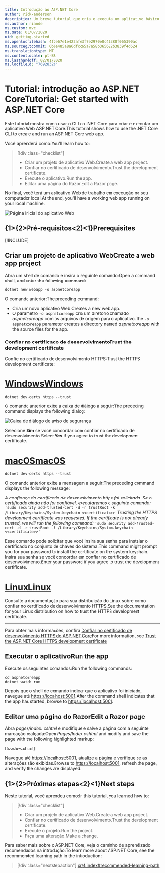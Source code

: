 ```yaml
---
title: Introdução ao ASP.NET Core
author: rick-anderson
description: Um breve tutorial que cria e executa um aplicativo básico Olá, Mundo usando o ASP.NET Core.
ms.author: riande
ms.custom: mvc
ms.date: 01/07/2020
uid: getting-started
ms.openlocfilehash: 4f7e67e1e422afe3f7e2970e0c40380f065390ac
ms.sourcegitcommit: 0b0e485a8a6dfcc65a7a58b365622b3839f4d624
ms.translationtype: MT
ms.contentlocale: pt-BR
ms.lasthandoff: 02/01/2020
ms.locfileid: "76928326"
---
```

# <a name="tutorial-get-started-with-aspnet-core"></a><span data-ttu-id="aa65c-103">Tutorial: introdução ao ASP.NET Core</span><span class="sxs-lookup"><span data-stu-id="aa65c-103">Tutorial: Get started with ASP.NET Core</span></span>

<span data-ttu-id="aa65c-104">Este tutorial mostra como usar o CLI do .NET Core para criar e executar um aplicativo Web ASP.NET Core.</span><span class="sxs-lookup"><span data-stu-id="aa65c-104">This tutorial shows how to use the .NET Core CLI to create and run an ASP.NET Core web app.</span></span>

<span data-ttu-id="aa65c-105">Você aprenderá como:</span><span class="sxs-lookup"><span data-stu-id="aa65c-105">You'll learn how to:</span></span>

> [!div class="checklist"]
> * <span data-ttu-id="aa65c-106">Criar um projeto de aplicativo Web.</span><span class="sxs-lookup"><span data-stu-id="aa65c-106">Create a web app project.</span></span>
> * <span data-ttu-id="aa65c-107">Confiar no certificado de desenvolvimento.</span><span class="sxs-lookup"><span data-stu-id="aa65c-107">Trust the development certificate.</span></span>
> * <span data-ttu-id="aa65c-108">Execute o aplicativo.</span><span class="sxs-lookup"><span data-stu-id="aa65c-108">Run the app.</span></span>
> * <span data-ttu-id="aa65c-109">Editar uma página do Razor.</span><span class="sxs-lookup"><span data-stu-id="aa65c-109">Edit a Razor page.</span></span>

<span data-ttu-id="aa65c-110">No final, você terá um aplicativo Web de trabalho em execução no seu computador local.</span><span class="sxs-lookup"><span data-stu-id="aa65c-110">At the end, you'll have a working web app running on your local machine.</span></span>

![Página inicial do aplicativo Web](_static/home-page.png)

## <a name="prerequisites"></a><span data-ttu-id="aa65c-112">{1&gt;{2&gt;Pré-requisitos&lt;2}&lt;1}</span><span class="sxs-lookup"><span data-stu-id="aa65c-112">Prerequisites</span></span>

[!INCLUDE[](~/includes/3.1-SDK.md)]

## <a name="create-a-web-app-project"></a><span data-ttu-id="aa65c-113">Criar um projeto de aplicativo Web</span><span class="sxs-lookup"><span data-stu-id="aa65c-113">Create a web app project</span></span>

<span data-ttu-id="aa65c-114">Abra um shell de comando e insira o seguinte comando:</span><span class="sxs-lookup"><span data-stu-id="aa65c-114">Open a command shell, and enter the following command:</span></span>

```dotnetcli
dotnet new webapp -o aspnetcoreapp
```

<span data-ttu-id="aa65c-115">O comando anterior:</span><span class="sxs-lookup"><span data-stu-id="aa65c-115">The preceding command:</span></span>

* <span data-ttu-id="aa65c-116">Cria um novo aplicativo Web.</span><span class="sxs-lookup"><span data-stu-id="aa65c-116">Creates a new web app.</span></span>  
* <span data-ttu-id="aa65c-117">O parâmetro `-o aspnetcoreapp` cria um diretório chamado *aspnetcoreapp* com os arquivos de origem para o aplicativo.</span><span class="sxs-lookup"><span data-stu-id="aa65c-117">The `-o aspnetcoreapp` parameter creates a directory named *aspnetcoreapp* with the source files for the app.</span></span>

### <a name="trust-the-development-certificate"></a><span data-ttu-id="aa65c-118">Confiar no certificado de desenvolvimento</span><span class="sxs-lookup"><span data-stu-id="aa65c-118">Trust the development certificate</span></span>

<span data-ttu-id="aa65c-119">Confie no certificado de desenvolvimento HTTPS:</span><span class="sxs-lookup"><span data-stu-id="aa65c-119">Trust the HTTPS development certificate:</span></span>

# <a name="windowstabwindows"></a>[<span data-ttu-id="aa65c-120">Windows</span><span class="sxs-lookup"><span data-stu-id="aa65c-120">Windows</span></span>](#tab/windows)

```dotnetcli
dotnet dev-certs https --trust
```

<span data-ttu-id="aa65c-121">O comando anterior exibe a caixa de diálogo a seguir:</span><span class="sxs-lookup"><span data-stu-id="aa65c-121">The preceding command displays the following dialog:</span></span>

![Caixa de diálogo de aviso de segurança](~/getting-started/_static/cert.png)

<span data-ttu-id="aa65c-123">Selecione **Sim** se você concordar com confiar no certificado de desenvolvimento.</span><span class="sxs-lookup"><span data-stu-id="aa65c-123">Select **Yes** if you agree to trust the development certificate.</span></span>

# <a name="macostabmacos"></a>[<span data-ttu-id="aa65c-124">macOS</span><span class="sxs-lookup"><span data-stu-id="aa65c-124">macOS</span></span>](#tab/macos)

```dotnetcli
dotnet dev-certs https --trust
```

<span data-ttu-id="aa65c-125">O comando anterior exibe a mensagem a seguir:</span><span class="sxs-lookup"><span data-stu-id="aa65c-125">The preceding command displays the following message:</span></span>

<span data-ttu-id="aa65c-126">*A confiança do certificado de desenvolvimento https foi solicitada. Se o certificado ainda não for confiável, executaremos o seguinte comando:* `'sudo security add-trusted-cert -d -r trustRoot -k /Library/Keychains/System.keychain <<certificate>>'`</span><span class="sxs-lookup"><span data-stu-id="aa65c-126">*Trusting the HTTPS development certificate was requested. If the certificate is not already trusted, we will run the following command:* `'sudo security add-trusted-cert -d -r trustRoot -k /Library/Keychains/System.keychain <<certificate>>'`</span></span>

<span data-ttu-id="aa65c-127">Esse comando pode solicitar que você insira sua senha para instalar o certificado no conjunto de chaves do sistema.</span><span class="sxs-lookup"><span data-stu-id="aa65c-127">This command might prompt you for your password to install the certificate on the system keychain.</span></span> <span data-ttu-id="aa65c-128">Insira sua senha se você concordar em confiar no certificado de desenvolvimento.</span><span class="sxs-lookup"><span data-stu-id="aa65c-128">Enter your password if you agree to trust the development certificate.</span></span>

# <a name="linuxtablinux"></a>[<span data-ttu-id="aa65c-129">Linux</span><span class="sxs-lookup"><span data-stu-id="aa65c-129">Linux</span></span>](#tab/linux)

<span data-ttu-id="aa65c-130">Consulte a documentação para sua distribuição do Linux sobre como confiar no certificado de desenvolvimento HTTPS.</span><span class="sxs-lookup"><span data-stu-id="aa65c-130">See the documentation for your Linux distribution on how to trust the HTTPS development certificate.</span></span>

---

<span data-ttu-id="aa65c-131">Para obter mais informações, confira [Confiar no certificado de desenvolvimento HTTPS do ASP.NET Core](xref:security/enforcing-ssl#trust-the-aspnet-core-https-development-certificate-on-windows-and-macos)</span><span class="sxs-lookup"><span data-stu-id="aa65c-131">For more information, see [Trust the ASP.NET Core HTTPS development certificate](xref:security/enforcing-ssl#trust-the-aspnet-core-https-development-certificate-on-windows-and-macos)</span></span>

## <a name="run-the-app"></a><span data-ttu-id="aa65c-132">Executar o aplicativo</span><span class="sxs-lookup"><span data-stu-id="aa65c-132">Run the app</span></span>

<span data-ttu-id="aa65c-133">Execute os seguintes comandos:</span><span class="sxs-lookup"><span data-stu-id="aa65c-133">Run the following commands:</span></span>

```dotnetcli
cd aspnetcoreapp
dotnet watch run
```

<span data-ttu-id="aa65c-134">Depois que o shell de comando indicar que o aplicativo foi iniciado, navegue até [https://localhost:5001](https://localhost:5001).</span><span class="sxs-lookup"><span data-stu-id="aa65c-134">After the command shell indicates that the app has started, browse to [https://localhost:5001](https://localhost:5001).</span></span>

## <a name="edit-a-razor-page"></a><span data-ttu-id="aa65c-135">Editar uma página do Razor</span><span class="sxs-lookup"><span data-stu-id="aa65c-135">Edit a Razor page</span></span>

<span data-ttu-id="aa65c-136">Abra *pages/index. cshtml* e modifique e salve a página com a seguinte marcação realçada:</span><span class="sxs-lookup"><span data-stu-id="aa65c-136">Open *Pages/Index.cshtml* and modify and save the page with the following highlighted markup:</span></span>

[!code-cshtml[](sample/index.cshtml?highlight=9)]

<span data-ttu-id="aa65c-137">Navegue até [https://localhost:5001](https://localhost:5001), atualize a página e verifique se as alterações são exibidas.</span><span class="sxs-lookup"><span data-stu-id="aa65c-137">Browse to [https://localhost:5001](https://localhost:5001), refresh the page, and verify the changes are displayed.</span></span>

## <a name="next-steps"></a><span data-ttu-id="aa65c-138">{1&gt;{2&gt;Próximas etapas&lt;2}&lt;1}</span><span class="sxs-lookup"><span data-stu-id="aa65c-138">Next steps</span></span>

<span data-ttu-id="aa65c-139">Neste tutorial, você aprendeu como:</span><span class="sxs-lookup"><span data-stu-id="aa65c-139">In this tutorial, you learned how to:</span></span>

> [!div class="checklist"]
> * <span data-ttu-id="aa65c-140">Criar um projeto de aplicativo Web.</span><span class="sxs-lookup"><span data-stu-id="aa65c-140">Create a web app project.</span></span>
> * <span data-ttu-id="aa65c-141">Confiar no certificado de desenvolvimento.</span><span class="sxs-lookup"><span data-stu-id="aa65c-141">Trust the development certificate.</span></span>
> * <span data-ttu-id="aa65c-142">Execute o projeto.</span><span class="sxs-lookup"><span data-stu-id="aa65c-142">Run the project.</span></span>
> * <span data-ttu-id="aa65c-143">Faça uma alteração.</span><span class="sxs-lookup"><span data-stu-id="aa65c-143">Make a change.</span></span>

<span data-ttu-id="aa65c-144">Para saber mais sobre o ASP.NET Core, veja o caminho de aprendizado recomendados na introdução:</span><span class="sxs-lookup"><span data-stu-id="aa65c-144">To learn more about ASP.NET Core, see the recommended learning path in the introduction:</span></span>

> [!div class="nextstepaction"]
> <xref:index#recommended-learning-path>
